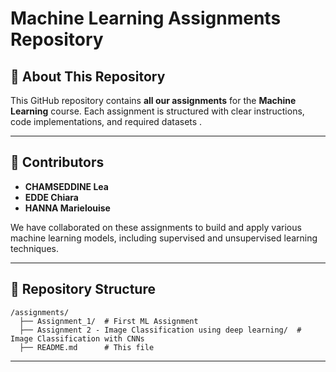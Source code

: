 # Machine Learning Assignments Repository

## 📌 About This Repository

This GitHub repository contains **all our assignments** for the **Machine Learning** course. Each assignment is structured with clear instructions, code implementations, and required datasets .

---

## 👥 Contributors

- **CHAMSEDDINE Lea**
- **EDDE Chiara**
- **HANNA Marielouise**

We have collaborated on these assignments to build and apply various machine learning models, including supervised and unsupervised learning techniques.

---

## 📂 Repository Structure

```
/assignments/
  ├── Assignment_1/  # First ML Assignment
  ├── Assignment 2 - Image Classification using deep learning/  # Image Classification with CNNs
  ├── README.md      # This file

```

---




